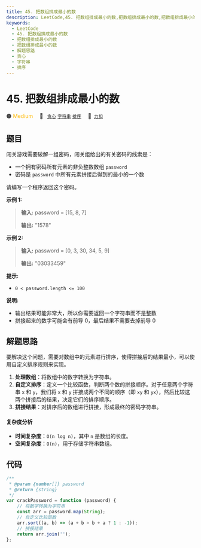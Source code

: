 ```yaml
---
title: 45. 把数组排成最小的数
description: LeetCode,45. 把数组排成最小的数,把数组排成最小的数,把数组排成最小的数,解题思路,贪心,字符串,排序
keywords:
  - LeetCode
  - 45. 把数组排成最小的数
  - 把数组排成最小的数
  - 把数组排成最小的数
  - 解题思路
  - 贪心
  - 字符串
  - 排序
---
```


# 45. 把数组排成最小的数

🟠 <font color=#ffb800>Medium</font>&emsp; 🔖&ensp; [`贪心`](/tag/greedy.md) [`字符串`](/tag/string.md) [`排序`](/tag/sorting.md)&emsp; 🔗&ensp;[`力扣`](https://leetcode.cn/problems/ba-shu-zu-pai-cheng-zui-xiao-de-shu-lcof)

## 题目

闯关游戏需要破解一组密码，闯关组给出的有关密码的线索是：

- 一个拥有密码所有元素的非负整数数组 `password`
- 密码是 `password` 中所有元素拼接后得到的最小的一个数

请编写一个程序返回这个密码。

**示例 1:**

> **输入:** password = [15, 8, 7]
>
> **输出:** "1578"

**示例 2:**

> **输入:** password = [0, 3, 30, 34, 5, 9]
>
> **输出:** "03033459"

**提示:**

- `0 < password.length <= 100`

**说明:**

- 输出结果可能非常大，所以你需要返回一个字符串而不是整数
- 拼接起来的数字可能会有前导 0，最后结果不需要去掉前导 0

## 解题思路

要解决这个问题，需要对数组中的元素进行排序，使得拼接后的结果最小，可以使用自定义排序规则来实现。

1. **处理数组**：将数组中的数字转换为字符串。
2. **自定义排序**：定义一个比较函数，判断两个数的拼接顺序。对于任意两个字符串 `x` 和 `y`，我们将 `x` 和 `y` 拼接成两个不同的顺序（即 `xy` 和 `yx`），然后比较这两个拼接后的结果，决定它们的排序顺序。
3. **拼接结果**：对排序后的数组进行拼接，形成最终的密码字符串。

#### 复杂度分析

- **时间复杂度**：`O(n log n)`，其中 `n` 是数组的长度。
- **空间复杂度**：`O(n)`，用于存储字符串数组。

## 代码

```javascript
/**
 * @param {number[]} password
 * @return {string}
 */
var crackPassword = function (password) {
	// 将数字转换为字符串
	const arr = password.map(String);
	// 自定义比较函数
	arr.sort((a, b) => (a + b > b + a ? 1 : -1));
	// 拼接结果
	return arr.join('');
};
```

